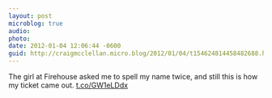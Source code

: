 ```yaml
---
layout: post
microblog: true
audio: 
photo: 
date: 2012-01-04 12:06:44 -0600
guid: http://craigmcclellan.micro.blog/2012/01/04/t154624814458482688.html
---
```

The girl at Firehouse asked me to spell my name twice, and still this is how my ticket came out. [t.co/GW1eLDdx](http://t.co/GW1eLDdx)
